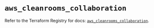 # `aws_cleanrooms_collaboration`

Refer to the Terraform Registry for docs: [`aws_cleanrooms_collaboration`](https://registry.terraform.io/providers/hashicorp/aws/5.83.0/docs/resources/cleanrooms_collaboration).
